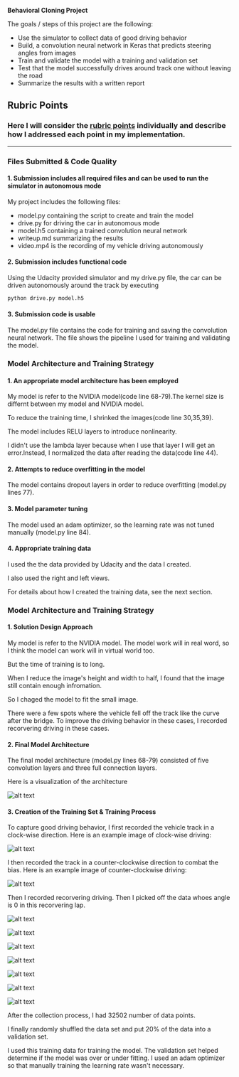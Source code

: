 **Behavioral Cloning Project**

The goals / steps of this project are the following:
* Use the simulator to collect data of good driving behavior
* Build, a convolution neural network in Keras that predicts steering angles from images
* Train and validate the model with a training and validation set
* Test that the model successfully drives around track one without leaving the road
* Summarize the results with a written report

[//]: # (Image References)

[image1]: ./pics/architecture.jpg "Model Visualization"
[image2]: ./pics/1.jpg "Clock-wise"
[image3]: ./pics/2.jpg "Counter-clockwise"
[image4]: ./pics/3.jpg "Recovery Image"
[image5]: ./pics/4.jpg "Recovery Image"
[image6]: ./pics/5.jpg "Recovery Image"
[image7]: ./pics/6.jpg "Recovery Image"
[image8]: ./pics/7.jpg "Recovery Image"
[image9]: ./pics/8.jpg "Recovery Image"

[image11]: ./pics/10.jpg "Recovery Image"
## Rubric Points
### Here I will consider the [rubric points](https://review.udacity.com/#!/rubrics/432/view) individually and describe how I addressed each point in my implementation.  

---
### Files Submitted & Code Quality

#### 1. Submission includes all required files and can be used to run the simulator in autonomous mode

My project includes the following files:
* model.py containing the script to create and train the model
* drive.py for driving the car in autonomous mode
* model.h5 containing a trained convolution neural network 
* writeup.md summarizing the results
* video.mp4 is the recording of my vehicle driving autonomously
#### 2. Submission includes functional code
Using the Udacity provided simulator and my drive.py file, the car can be driven autonomously around the track by executing 
```sh
python drive.py model.h5
```

#### 3. Submission code is usable 

The model.py file contains the code for training and saving the convolution neural network. The file shows the pipeline I used for training and validating the model.

### Model Architecture and Training Strategy

#### 1. An appropriate model architecture has been employed

My model is refer to the NVIDIA model(code line 68-79).The kernel size is differnt between my model and NVIDIA model. 

To reduce the training time, I shrinked the images(code line 30,35,39).

The model includes RELU layers to introduce nonlinearity.

I didn't use the lambda layer because when I use that layer I will get an error.Instead, I normalized the data after reading the data(code line 44).
#### 2. Attempts to reduce overfitting in the model

The model contains dropout layers in order to reduce overfitting (model.py lines 77).
#### 3. Model parameter tuning

The model used an adam optimizer, so the learning rate was not tuned manually (model.py line 84).

#### 4. Appropriate training data

I used the the data provided by Udacity and the data I created.

I also used the right and left views.

For details about how I created the training data, see the next section. 

### Model Architecture and Training Strategy
#### 1. Solution Design Approach

My model is refer to the NVIDIA model. The model work will in real word, so I think the model can work will in virtual world too.

But the time of training is to long.

When I reduce the image's height and width to half, I found that the image still contain enough infromation.

So I chaged the model to fit the small image.

There were a few spots where the vehicle fell off the track like the curve after the bridge. To improve the driving behavior in these cases, I recorded recorvering driving in these cases.

#### 2. Final Model Architecture

The final model architecture (model.py lines 68-79) consisted of five convolution layers and three full connection layers.   

Here is a visualization of the architecture 

![alt text][image1]

#### 3. Creation of the Training Set & Training Process

To capture good driving behavior, I first recorded the vehicle track in a clock-wise direction. Here is an example image of clock-wise driving:

![alt text][image2]



I then recorded the track in a 
counter-clockwise direction to combat the bias. Here is an example image of counter-clockwise driving:

![alt text][image3]

Then I recorded recorvering driving. Then I picked off the data whoes angle is 0 in this recorvering lap. 

![alt text][image4]

![alt text][image5]

![alt text][image6]

![alt text][image7]

![alt text][image8]

![alt text][image9]


![alt text][image11]


After the collection process, I had 32502 number of data points.


I finally randomly shuffled the data set and put 20% of the data into a validation set. 

I used this training data for training the model. The validation set helped determine if the model was over or under fitting. I used an adam optimizer so that manually training the learning rate wasn't necessary.

